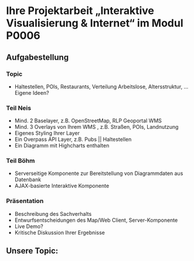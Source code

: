# Ihre Projektarbeit „Interaktive Visualisierung & Internet“ im Modul P0006

## Aufgabestellung

### Topic
- Haltestellen, POIs, Restaurants, Verteilung Arbeitslose, Altersstruktur, ... Eigene Ideen?

### Teil Neis
- Mind. 2 Baselayer, z.B. OpenStreetMap, RLP Geoportal WMS
- Mind. 3 Overlays von Ihrem WMS , z.B. Straßen, POIs, Landnutzung
- Eigenes Styling Ihrer Layer
- Ein Overpass API Layer, z.B. Pubs || Haltestellen
- Ein Diagramm mit Highcharts enthalten

### Teil Böhm
- Serverseitige Komponente zur Bereitstellung von Diagrammdaten aus Datenbank
- AJAX-basierte Interaktive Komponente

### Präsentation
- Beschreibung des Sachverhalts
- Entwurfsentscheidungen des Map/Web Client, Server-Komponente
- Live Demo?
- Kritische Diskussion Ihrer Ergebnisse


## Unsere Topic:   

